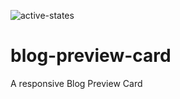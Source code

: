 ![active-states](https://github.com/iwedibah/blog-preview-card/assets/106238234/601c43b8-50e4-40ab-87c1-1a309b14dcbf)
# blog-preview-card
A responsive Blog Preview Card

